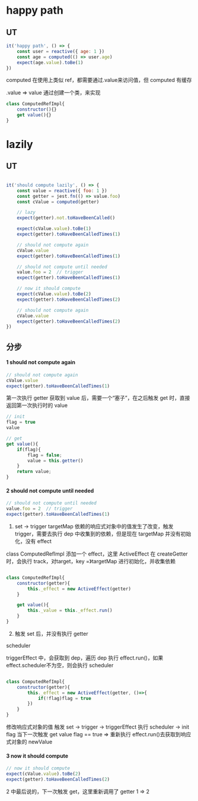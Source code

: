 # happy path
## UT

```javascript
it('happy path', () => {
	const user = reactive({ age: 1 })
	const age = computed(() => user.age)
	expect(age.value).toBe(1)
})

```


computed 在使用上类似 ref，都需要通过.value来访问值，但 computed 有缓存

.value => value
通过创建一个类，来实现
```javascript
class ComputedRefImpl{
	constructor(){}
	get value(){}
}

```


# lazily
## UT
```javascript

it('should compute lazily', () => {
	const value = reactive({ foo: 1 })
	const getter = jest.fn(() => value.foo)
	const cValue = computed(getter)

	// lazy
	expect(getter).not.toHaveBeenCalled()

	expect(cValue.value).toBe(1)
	expect(getter).toHaveBeenCalledTimes(1)

	// should not compute again
	cValue.value
	expect(getter).toHaveBeenCalledTimes(1)

	// should not compute until needed
	value.foo = 2  // trigger
	expect(getter).toHaveBeenCalledTimes(1)

	// now it should compute
	expect(cValue.value).toBe(2)
	expect(getter).toHaveBeenCalledTimes(2)

	// should not compute again
	cValue.value
	expect(getter).toHaveBeenCalledTimes(2)
})
```

## 分步
#### 1 should not compute again
```javascript
// should not compute again
cValue.value
expect(getter).toHaveBeenCalledTimes(1)
```

第一次执行 getter 获取到 value 后，需要一个“塞子”，在之后触发 get 时，直接返回第一次执行时的 value

```javascript
// init
flag = true
value

// get
get value(){
	if(flag){
		flag = false;
		value = this.getter()
	}
	return value;
}

```
#### 2 should not compute until needed
```javascript
// should not compute until needed
value.foo = 2  // trigger
expect(getter).toHaveBeenCalledTimes(1)
```

1. set -> trigger targetMap
依赖的响应式对象中的值发生了改变，触发 trigger，需要去执行 dep 中收集到的依赖，但是现在 targetMap 并没有初始化，没有 effect

class ComputedRefImpl 添加一个 effect，这里 ActiveEffect 在 createGetter 时，会执行 track，对target，key =》targetMap 进行初始化，并收集依赖

```javascript

class ComputedRefImpl{
	constructor(getter){
		this._effect = new ActiveEffect(getter)
	}

	get value(){
		this._value = this._effect.run()
	}
}

```


2. 触发 set 后，并没有执行 getter

scheduler

triggerEffect 中，会获取到 dep，遍历 dep 执行 effect.run()，如果 effect.scheduler不为空，则会执行 scheduler

```javascript

class ComputedRefImpl{
	constructor(getter){
		this._effect = new ActiveEffect(getter, ()=>{
			if(!flag)flag = true
		})
	}
}

```

修改响应式对象的值
触发 set -> trigger -> triggerEffect 执行 scheduler -> init flag
当下一次触发 get value
flag == true => 重新执行 effect.run()去获取到响应式对象的 newValue

#### 3 now it should compute
```javascript
// now it should compute
expect(cValue.value).toBe(2)
expect(getter).toHaveBeenCalledTimes(2)
```

2 中最后说的，下一次触发 get，这里重新调用了 getter 1 => 2

